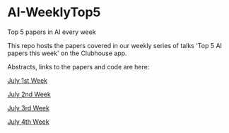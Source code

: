 # AI-WeeklyTop5
Top 5 papers in AI every week

This repo hosts the papers covered in our weekly series of talks 'Top 5 AI papers this week' on the Clubhouse app.


Abstracts, links to the papers and code are here:

[July 1st Week](https://github.com/dataplayer12/AI-WeeklyTop5/blob/main/July-1st-week/README.md)

[July 2nd Week](https://github.com/dataplayer12/AI-WeeklyTop5/blob/main/July-2nd-week/README.md)

[July 3rd Week](https://github.com/dataplayer12/AI-WeeklyTop5/blob/main/July-3rd-week/README.md)

[July 4th Week](https://github.com/dataplayer12/AI-WeeklyTop5/blob/main/July-4th-week/README.md)
